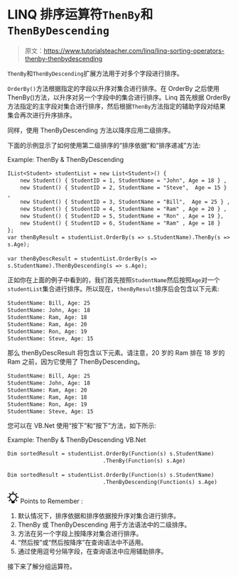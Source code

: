 # LINQ 排序运算符`ThenBy`和`ThenByDescending`

> 原文：<https://www.tutorialsteacher.com/linq/linq-sorting-operators-thenby-thenbydescending>

`ThenBy`和`ThenByDescending`扩展方法用于对多个字段进行排序。

`OrderBy()`方法根据指定的字段以升序对集合进行排序。在 OrderBy 之后使用 ThenBy()方法，以升序对另一个字段中的集合进行排序。Linq 首先根据 OrderBy 方法指定的主字段对集合进行排序，然后根据`ThenBy`方法指定的辅助字段对结果集合再次进行升序排序。

同样，使用 ThenByDescending 方法以降序应用二级排序。

下面的示例显示了如何使用第二级排序的“排序依据”和“排序递减”方法:

Example: ThenBy & ThenByDescending

```
IList<Student> studentList = new List<Student>() { 
    new Student() { StudentID = 1, StudentName = "John", Age = 18 } ,
    new Student() { StudentID = 2, StudentName = "Steve",  Age = 15 } ,
    new Student() { StudentID = 3, StudentName = "Bill",  Age = 25 } ,
    new Student() { StudentID = 4, StudentName = "Ram" , Age = 20 } ,
    new Student() { StudentID = 5, StudentName = "Ron" , Age = 19 }, 
    new Student() { StudentID = 6, StudentName = "Ram" , Age = 18 }
};
var thenByResult = studentList.OrderBy(s => s.StudentName).ThenBy(s => s.Age);

var thenByDescResult = studentList.OrderBy(s => s.StudentName).ThenByDescending(s => s.Age);
```

正如你在上面的例子中看到的，我们首先按照`StudentName`然后按照`Age`对一个`studentList`集合进行排序。所以现在，`thenByResult`排序后会包含以下元素:

```
StudentName: Bill, Age: 25
StudentName: John, Age: 18
StudentName: Ram, Age: 18
StudentName: Ram, Age: 20
StudentName: Ron, Age: 19
StudentName: Steve, Age: 15
```

那么 thenByDescResult 将包含以下元素。请注意，20 岁的 Ram 排在 18 岁的 Ram 之前，因为它使用了 ThenByDescending。

```
StudentName: Bill, Age: 25
StudentName: John, Age: 18
StudentName: Ram, Age: 20
StudentName: Ram, Age: 18
StudentName: Ron, Age: 19
StudentName: Steve, Age: 15
```

您可以在 VB.Net 使用“按下”和“按下”方法，如下所示:

Example: ThenBy & ThenByDescending VB.Net

```
Dim sortedResult = studentList.OrderBy(Function(s) s.StudentName)
                              .ThenBy(Function(s) s.Age)

Dim sortedResult = studentList.OrderBy(Function(s) s.StudentName)
                              .ThenByDescending(Function(s) s.Age)
```

![](img/85db52f5404f0c468e1b194aa487d6a1.png)  Points to Remember :

1.  默认情况下，排序依据和排序依据按升序对集合进行排序。
2.  ThenBy 或 ThenByDescending 用于方法语法中的二级排序。
3.  方法在另一个字段上按降序对集合进行排序。
4.  “然后按”或“然后按降序”在查询语法中不适用。
5.  通过使用逗号分隔字段，在查询语法中应用辅助排序。

接下来了解分组运算符。